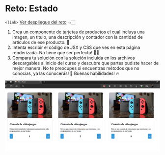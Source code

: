 # Reto: Estado

`<link>` <a href="https://react.tfeijoo.com/reto-estado/" target="_blank">Ver despliegue del reto</a> 👈🏻


1. Crea un componente de tarjetas de productos el cual incluya una imagen, un titulo, una descripción y contador con la cantidad de artículos de ese producto. 🧠
2. Intenta escribir el código de JSX y CSS que ves en esta página renderizada. No tiene que ser perfecto! 🧑‍💻
3. Compara tu solución con la solución incluida en los archivos descargables al inicio del curso y descubre que partes pudiste hacer de mejor manera. No te preocupes si encuentras métodos que no conocías, ya las conocerás! 🙌 Buenas habilidades! 🔥

![Imagen Reto](https://raw.githubusercontent.com/fernando-feijoo/Practicas-Academia-X/master/React/Reto-Estado/src/assets/ilustracion.png)
